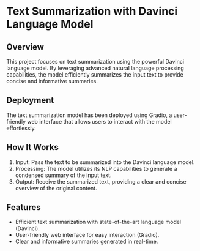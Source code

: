 # Text Summarization with Davinci Language Model

## Overview

This project focuses on text summarization using the powerful Davinci language model. By leveraging advanced natural language processing capabilities, the model efficiently summarizes the input text to provide concise and informative summaries.

## Deployment

The text summarization model has been deployed using Gradio, a user-friendly web interface that allows users to interact with the model effortlessly.

## How It Works

1. Input: Pass the text to be summarized into the Davinci language model.
2. Processing: The model utilizes its NLP capabilities to generate a condensed summary of the input text.
3. Output: Receive the summarized text, providing a clear and concise overview of the original content.

## Features

- Efficient text summarization with state-of-the-art language model (Davinci).
- User-friendly web interface for easy interaction (Gradio).
- Clear and informative summaries generated in real-time.
